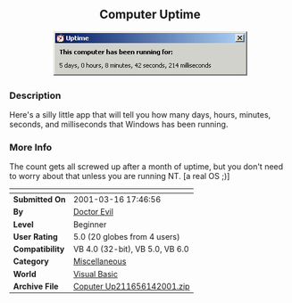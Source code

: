 ﻿<div align="center">

## Computer Uptime

<img src="PIC20016142336305326.GIF">
</div>

### Description

Here's a silly little app that will tell you how many days, hours, minutes, seconds, and milliseconds that Windows has been running.
 
### More Info
 
The count gets all screwed up after a month of uptime, but you don't need to worry about that unless you are running NT. [a real OS ;)]


<span>             |<span>
---                |---
**Submitted On**   |2001-03-16 17:46:56
**By**             |[Doctor Evil](https://github.com/Planet-Source-Code/PSCIndex/blob/master/ByAuthor/doctor-evil.md)
**Level**          |Beginner
**User Rating**    |5.0 (20 globes from 4 users)
**Compatibility**  |VB 4\.0 \(32\-bit\), VB 5\.0, VB 6\.0
**Category**       |[Miscellaneous](https://github.com/Planet-Source-Code/PSCIndex/blob/master/ByCategory/miscellaneous__1-1.md)
**World**          |[Visual Basic](https://github.com/Planet-Source-Code/PSCIndex/blob/master/ByWorld/visual-basic.md)
**Archive File**   |[Coputer Up211656142001\.zip](https://github.com/Planet-Source-Code/doctor-evil-computer-uptime__1-24093/archive/master.zip)








